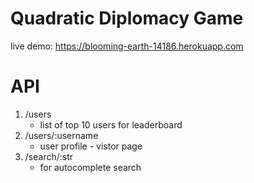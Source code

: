 # Quadratic Diplomacy Game

live demo:
https://blooming-earth-14186.herokuapp.com


# API
1. /users
    - list of top 10 users for leaderboard
2. /users/:username
    - user profile - vistor page
3. /search/:str
    - for autocomplete search
